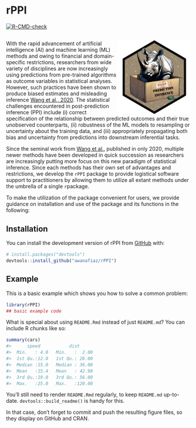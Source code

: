
<!-- README.md is generated from README.Rmd. Please edit that file -->

# rPPI

<!-- badges: start -->

[![R-CMD-check](https://github.com/awanafiaz/rPPI/actions/workflows/R-CMD-check.yaml/badge.svg)](https://github.com/awanafiaz/rPPI/actions/workflows/R-CMD-check.yaml)
<!-- badges: end -->

## <img src="man/figures/PPI_logo.png" align="right" height="200" style="float:right; height:200px;">

With the rapid advancement of artificial intelligence (AI) and machine
learning (ML) methods and owing to financial and domain-specific
restrictions, researchers from wide variety of disciplines are now
increasingly using predictions from pre-trained algorithms as outcome
variables in statistical analyses. However, such practices have been
shown to produce biased estimates and misleading inference [Wang et al.,
2020](https://www.pnas.org/doi/suppl/10.1073/pnas.2001238117). The
statistical challenges encountered in post-prediction inference (PPI)
include (i) correct specification of the relationship between predicted
outcomes and their true unobserved counterparts, (ii) robustness of the
ML models to resampling or uncertainty about the training data, and
(iii) appropriately propagating both bias and uncertainty from
predictions into downstream inferential tasks.

Since the seminal work from [Wang et
al.](https://www.pnas.org/doi/suppl/10.1073/pnas.2001238117), published
in only 2020, multiple newer methods have been developed in quick
succession as researchers are increasingly putting more focus on this
new paradigm of statistical inference. Since each methods has their own
set of advantages and restrictions, we develop the `rPPI` package to
provide logistical software support to practitioners by allowing them to
utilize all extant methods under the umbrella of a single `r`package.

To make the utilization of the package convenient for users, we provide
guidance on installation and use of the package and its functions in the
following:

## Installation

You can install the development version of rPPI from
[GitHub](https://github.com/) with:

``` r
# install.packages("devtools")
devtools::install_github("awanafiaz/rPPI")
```

## Example

This is a basic example which shows you how to solve a common problem:

``` r
library(rPPI)
## basic example code
```

What is special about using `README.Rmd` instead of just `README.md`?
You can include R chunks like so:

``` r
summary(cars)
#>      speed           dist       
#>  Min.   : 4.0   Min.   :  2.00  
#>  1st Qu.:12.0   1st Qu.: 26.00  
#>  Median :15.0   Median : 36.00  
#>  Mean   :15.4   Mean   : 42.98  
#>  3rd Qu.:19.0   3rd Qu.: 56.00  
#>  Max.   :25.0   Max.   :120.00
```

You’ll still need to render `README.Rmd` regularly, to keep `README.md`
up-to-date. `devtools::build_readme()` is handy for this.

In that case, don’t forget to commit and push the resulting figure
files, so they display on GitHub and CRAN.
